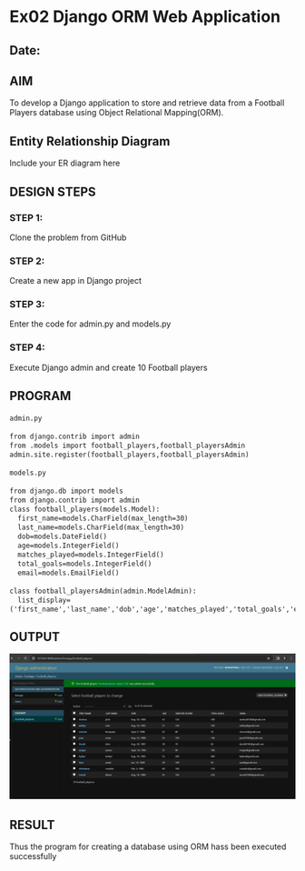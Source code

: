 # Ex02 Django ORM Web Application
## Date: 

## AIM
To develop a Django application to store and retrieve data from a Football Players database using Object Relational Mapping(ORM).

## Entity Relationship Diagram

Include your ER diagram here

## DESIGN STEPS

### STEP 1:
Clone the problem from GitHub

### STEP 2:
Create a new app in Django project

### STEP 3:
Enter the code for admin.py and models.py

### STEP 4:
Execute Django admin and create 10 Football players

## PROGRAM
```
admin.py

from django.contrib import admin
from .models import football_players,football_playersAdmin
admin.site.register(football_players,football_playersAdmin)

models.py

from django.db import models
from django.contrib import admin
class football_players(models.Model):
  first_name=models.CharField(max_length=30)
  last_name=models.CharField(max_length=30)
  dob=models.DateField()
  age=models.IntegerField()
  matches_played=models.IntegerField()
  total_goals=models.IntegerField()
  email=models.EmailField()

class football_playersAdmin(admin.ModelAdmin):
  list_display=('first_name','last_name','dob','age','matches_played','total_goals','email')

```
## OUTPUT

![output](output.png)

## RESULT
Thus the program for creating a database using ORM hass been executed successfully
